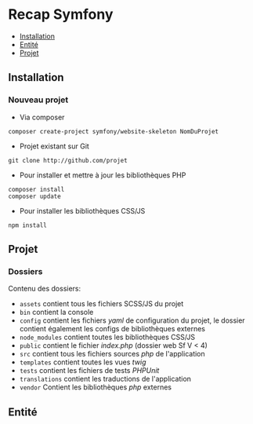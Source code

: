 # Recap Symfony

- [Installation](https://github.com/Neji57/cours_WF3/blob/master/PHP/SYMFONY/RecapSymfony.md#installation)
- [Entité](https://github.com/Neji57/cours_WF3/blob/master/PHP/SYMFONY/RecapSymfony.md#entit%C3%A9)
- [Projet]()

## Installation

### Nouveau projet

- Via composer
```
composer create-project symfony/website-skeleton NomDuProjet
```

- Projet existant sur Git
```
git clone http://github.com/projet
```

- Pour installer et mettre à jour les bibliothèques PHP
```
composer install
composer update
```

- Pour installer les bibliothèques CSS/JS
```
npm install
```

## Projet

### Dossiers

Contenu des dossiers:

- `assets` contient tous les fichiers SCSS/JS du projet
- `bin` contient la console
- `config` contient les fichiers *yaml* de configuration du projet, le dossier contient également les configs de bibliothèques externes
- `node_modules` contient toutes les bibliothèques CSS/JS
- `public` contient le fichier *index.php* (dossier web Sf V < 4)
- `src` contient tous les fichiers sources *php* de l'application
- `templates` contient toutes les vues *twig*
- `tests` contient les fichiers de tests *PHPUnit*
- `translations` contient les traductions de l'application
- `vendor` Contient les bibliothèques *php* externes

## Entité